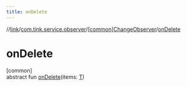 ```yaml
---
title: onDelete
---
```

//[link](../../../index.html)/[com.tink.service.observer](../index.html)/[[common]ChangeObserver](index.html)/[onDelete](on-delete.html)



# onDelete



[common]\
abstract fun [onDelete](on-delete.html)(items: [T](index.html))




